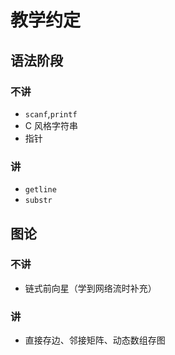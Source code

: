 # 教学约定

## 语法阶段

### 不讲

- `scanf`,`printf`
- C 风格字符串
- 指针

### 讲

- `getline`
- `substr`

## 图论

### 不讲

- 链式前向星（学到网络流时补充）

### 讲

- 直接存边、邻接矩阵、动态数组存图